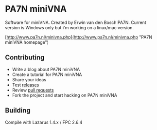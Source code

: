 PA7N miniVNA
============

Software for miniVNA. Created by Erwin van den Bosch PA7N. Current version is Windows only but i'm working on a linux/mac version.

[http://www.pa7n.nl/minivna.php](http://www.pa7n.nl/minivna.php "PA7N miniVNA homepage")

Contributing
------------

* Write a blog about PA7N miniVNA
* Create a tutorial for PA7N miniVNA
* Share your ideas
* Test [releases](http://www.pa7n.nl/minivna.php)
* Review [pull requests](https://github.com/pa7n/miniVNA/pulls)
* Fork the project and start hacking on PA7N miniVNA

Building
--------
Compile with Lazarus 1.4.x / FPC 2.6.4
